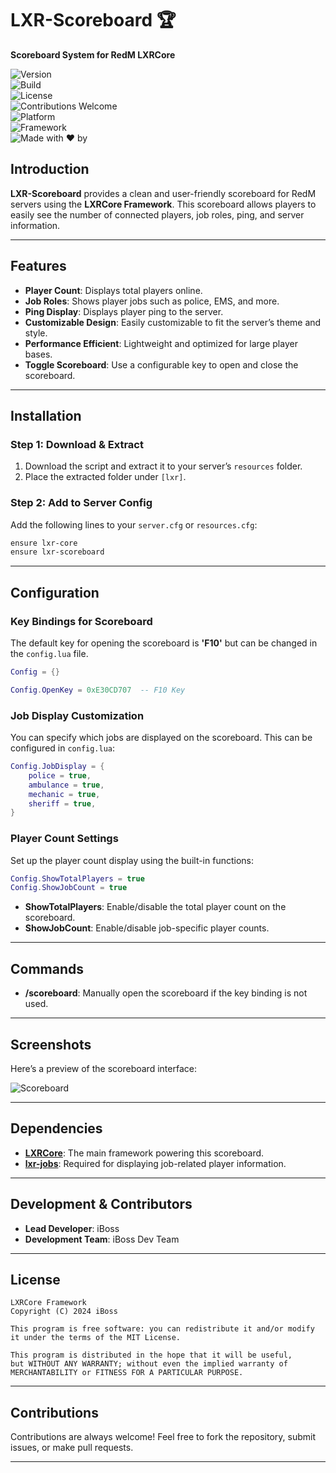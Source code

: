 # **LXR-Scoreboard** 🏆  
**Scoreboard System for RedM LXRCore**

![Version](https://img.shields.io/badge/Version-1.0.0-brightgreen)  
![Build](https://img.shields.io/badge/Build-Stable-blue)  
![License](https://img.shields.io/badge/License-MIT-green)  
![Contributions Welcome](https://img.shields.io/badge/Contributions-Welcome-orange)  
![Platform](https://img.shields.io/badge/Platform-RedM-black)  
![Framework](https://img.shields.io/badge/Framework-LXRCore-blue)  
![Made with ❤️ by](https://img.shields.io/badge/Made%20with%20❤️%20by-iBoss-blue)

## **Introduction**  
**LXR-Scoreboard** provides a clean and user-friendly scoreboard for RedM servers using the **LXRCore Framework**. This scoreboard allows players to easily see the number of connected players, job roles, ping, and server information.

---

## **Features**

- **Player Count**: Displays total players online.
- **Job Roles**: Shows player jobs such as police, EMS, and more.
- **Ping Display**: Displays player ping to the server.
- **Customizable Design**: Easily customizable to fit the server’s theme and style.
- **Performance Efficient**: Lightweight and optimized for large player bases.
- **Toggle Scoreboard**: Use a configurable key to open and close the scoreboard.

---

## **Installation**

### **Step 1: Download & Extract**
1. Download the script and extract it to your server’s `resources` folder.
2. Place the extracted folder under `[lxr]`.

### **Step 2: Add to Server Config**
Add the following lines to your `server.cfg` or `resources.cfg`:

```bash
ensure lxr-core
ensure lxr-scoreboard
```

---

## **Configuration**

### **Key Bindings for Scoreboard**  
The default key for opening the scoreboard is **'F10'** but can be changed in the `config.lua` file.

```lua
Config = {}

Config.OpenKey = 0xE30CD707  -- F10 Key
```

### **Job Display Customization**  
You can specify which jobs are displayed on the scoreboard. This can be configured in `config.lua`:

```lua
Config.JobDisplay = {
    police = true,
    ambulance = true,
    mechanic = true,
    sheriff = true,
}
```

### **Player Count Settings**  
Set up the player count display using the built-in functions:

```lua
Config.ShowTotalPlayers = true
Config.ShowJobCount = true
```

- **ShowTotalPlayers**: Enable/disable the total player count on the scoreboard.
- **ShowJobCount**: Enable/disable job-specific player counts.

---

## **Commands**

- **/scoreboard**: Manually open the scoreboard if the key binding is not used.

---

## **Screenshots**

Here’s a preview of the scoreboard interface:

![Scoreboard](https://img.shields.io/badge/Screenshot-ComingSoon-orange)

---

## **Dependencies**

- [**LXRCore**](https://github.com/LXRCore/lxr-core): The main framework powering this scoreboard.
- [**lxr-jobs**](https://github.com/LXRCore/lxr-jobs): Required for displaying job-related player information.

---

## **Development & Contributors**

- **Lead Developer**: iBoss
- **Development Team**: iBoss Dev Team

---

## **License**

```
LXRCore Framework
Copyright (C) 2024 iBoss

This program is free software: you can redistribute it and/or modify
it under the terms of the MIT License.

This program is distributed in the hope that it will be useful,
but WITHOUT ANY WARRANTY; without even the implied warranty of
MERCHANTABILITY or FITNESS FOR A PARTICULAR PURPOSE.
```

---


## **Contributions**
Contributions are always welcome! Feel free to fork the repository, submit issues, or make pull requests.

---
